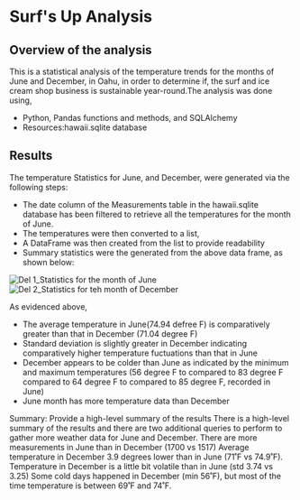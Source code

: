 # Surf's Up Analysis
## Overview of the analysis

This is a statistical analysis of the temperature trends for the months of June and December, in Oahu, in order to determine if, the surf and ice cream shop business is sustainable year-round.The analysis was done using,

- Python, Pandas functions and methods, and SQLAlchemy
- Resources:hawaii.sqlite database

## Results

The temperature Statistics for June, and December, were generated via the following steps:

- The date column of the Measurements table in the hawaii.sqlite database has been filtered to retrieve all the temperatures for the month of June. 
- The temperatures were then converted to a list, 
- A DataFrame was then created from the list to provide readability
- Summary statistics were the generated from the above data frame, as shown below:
 

 ![Del 1_Statistics for the month of June](https://user-images.githubusercontent.com/89427676/139596861-db780f95-93b2-419e-92cd-1242268fdd56.PNG)
 ![Del 2_Statistics for teh month of December](https://user-images.githubusercontent.com/89427676/139596872-0e4207e1-144a-4dcd-a507-89a4361ee328.PNG)

 As evidenced above,
 - The average temperature in June(74.94 defree F) is comparatively greater than that in December (71.04 degree F)
 - Standard deviation is slightly greater in December indicating comparatively higher temperature fuctuations than that in June
 - December appears to be colder than June as indicated by the minimum and maximum temperatures (56 degree F to compared to 83 degree F compared to 64 degree F to  compared to 85 degree F, recorded in June)
 - June month has more temperature data than December


Summary: Provide a high-level summary of the results
There is a high-level summary of the results
 and there are two additional queries to perform to 
gather more weather data for June and December.
There are more measurements in June than in December (1700 vs 1517)
Average temperature in December 3.9 degrees lower than in June (71˚F vs 74.9˚F).
Temperature in December is a little bit volatile than in June (std 3.74 vs 3.25)
Some cold days happened in December (min 56˚F), but most of the time temperature is between 69˚F and 74˚F.
